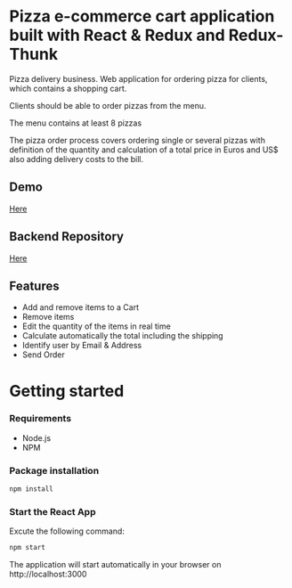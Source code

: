 # Pizza e-commerce cart application built with React & Redux and Redux-Thunk

Pizza delivery business.
Web application for ordering pizza for clients, which contains a shopping cart.

 Clients should be able to order pizzas from the menu.

 The menu contains at least 8 pizzas

 The pizza order process covers ordering single or several pizzas with definition of the quantity and calculation of a total price in Euros and US$ also adding delivery costs to the bill.

## Demo
[Here](https://pizza-ecommerce.herokuapp.com/)

## Backend Repository
[Here](https://github.com/florovarelaa/Pizza-Ecommerce-BE)

## Features
* Add and remove items to a Cart
* Remove items
* Edit the quantity of the items in real time
* Calculate automatically the total including the shipping
* Identify user by Email & Address 
* Send Order

# Getting started
### Requirements

* Node.js
* NPM

### Package installation
```bash
npm install
```
 ### Start the React App
 Excute the following command: 
```bash
npm start
```
The application will start automatically in your browser on http://localhost:3000
